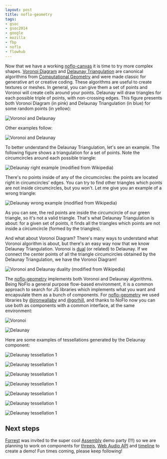 ```yaml
--- 
layout: post
title: noflo-geometry
tags: 
- gsoc
- gsoc2014
- google
- mozilla
- fbp
- noflo
- flowhub
---
```


Now that we have a working [noflo-canvas](http://github.com/noflo/noflo-canvas) it is time to try more complex shapes. [Voronoi Diagram](http://en.wikipedia.org/wiki/Voronoi_diagram) and [Delaunay Triangulation](http://en.wikipedia.org/wiki/Delaunay_triangulation) are canonical algorithms from [Computational Geometry](http://en.wikipedia.org/wiki/Computational_geometry) and were made classic for generative art or creative coding. These algorithms are useful to create textures or meshes. In general, you can give them a set of points and Voronoi will create cells around your points. Delaunay will draw triangles for each possible triple of points, with non-crossing edges. This figure presents both Voronoi Diagram (in pink) and Delaunay Triangulation (in blue) for some random points (in yellow):

![Voronoi and Delaunay](http://meemoo.org/images/delaunay_voronoi_still.png)

Other examples follow:

![Voronoi and Delaunay](http://meemoo.org/images/delaunay_voronoi.gif)

To better understand the Delaunay Triangulation, let's see an example. The following figure shows a triangulation for a set of points. Note the circumcircles around each possible triangle:

![Delaunay right example (modified from Wikipedia)](http://meemoo.org/images/delaunay_right.png)

There's no points inside of any of the circumcircles: the points are located right in circumcircles' edges. You can try to find other triangles which points are not inside circumcircles, but you won't. Let me give you an example of a wrong triangle:

![Delaunay wrong example (modified from Wikipedia)](http://meemoo.org/images/delaunay_wrong.png)

As you can see, the red points are inside the circumcircle of our green triangle, so it's not a valid triangle. That's what Delaunay Triangulation is about: for a given set of points, it finds all the triangles which points are not inside a circumcircle (formed by the triangles).

And what about Voronoi Diagram? There's many ways to understand what Voronoi algorithm is about, but there's an easy way now that we know Delaunay Triangulation. Voronoi is [dual](http://en.wikipedia.org/wiki/Duality) (or related) to Delaunay. If we connect the center points of all the triangle circumcircles obtained by the Delaunay Triangulation, we have the Voronoi Diagram!

![Voronoi and Delaunay duality (modified from Wikipedia)](http://meemoo.org/images/delaunay_voronoi_dual.gif)

The [noflo-geometry](http://github.com/automata/noflo-geometry) implements both Voronoi and Delaunay algorithms. Being NoFlo a general purpose flow-based environment, it is a common approach to search for JS libraries which implements what you want and encapsulate them as a bunch of components. For [noflo-geometry](http://github.com/automata/noflo-geometry) we used libraries by [@ironwallaby](https://github.com/ironwallaby/delaunay) and [@gorhill](https://github.com/gorhill/Javascript-Voronoi), and thanks to NoFlo now you can use both as components with a common interface, at the same environment:

![Voronoi](http://meemoo.org/images/voronoi.gif)

![Delaunay](http://meemoo.org/images/delaunay.gif)

Here are some examples of tessellations generated by the Delaunay component:

![Delaunay tessellation 1](http://meemoo.org/images/delaunay1.png)

![Delaunay tessellation 1](http://meemoo.org/images/delaunay2.png)

![Delaunay tessellation 1](http://meemoo.org/images/delaunay3.png)

![Delaunay tessellation 1](http://meemoo.org/images/delaunay4.png)

![Delaunay tessellation 1](http://meemoo.org/images/delaunay5.png)

![Delaunay tessellation 1](http://meemoo.org/images/delaunay6.png)

![Delaunay tessellation 1](http://meemoo.org/images/delaunay7.png)

Next steps
----------

[Forrest](http://forresto.com) was invited to the super cool [Assembly](http://www.assembly.org/summer14/demoscene) demo party (!!!) so we are planning to work on components for [threejs](http://threejs.org), [Web Audio API](http://github.com/automata/noflo-webaudio) and [timeline](https://github.com/noflo/noflo-ui/issues/151) to create a demo! Fun times coming, please keep following!

